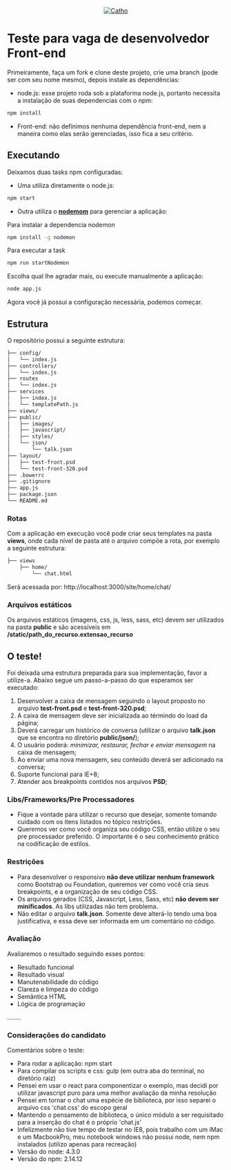 <p align="center">
  <a href="http://www.catho.com.br">
      <img src="http://static.catho.com.br/svg/site/logoCathoB2c.svg" alt="Catho"/>
  </a>
</p>

# Teste para vaga de desenvolvedor Front-end
Primeiramente, faça um fork e clone deste projeto, crie uma branch (pode ser com seu nome mesmo), depois instale as dependências:

- node.js: esse projeto roda sob a plataforma node.js, portanto necessita a instalação de suas dependencias com o npm:
```sh
npm install
```

- Front-end: não definimos nenhuma dependência front-end, nem a maneira como elas serão gerenciadas, isso fica a seu critério.


## Executando
Deixamos duas tasks npm configuradas:

- Uma utiliza diretamente o node.js:
```sh
npm start
```

- Outra utiliza o **[nodemom](https://www.npmjs.com/package/nodemon)** para gerenciar a aplicação:

Para instalar a dependencia nodemon
```sh
npm install -g nodemon
```

Para executar a task
```sh
npm run startNodemon
```

Escolha qual lhe agradar mais, ou execute manualmente a aplicação:
```sh
node app.js
```

Agora você já possui a configuração necessária, podemos começar.

## Estrutura
O repositório possui a seguinte estrutura:  
```md
├── config/ 
│   └── index.js 
├── controllers/ 
│   └── index.js  
├── routes  
│   └── index.js  
├── services  
│   ├── index.js  
│   └── templatePath.js  
├── views/  
├── public/  
│   ├── images/  
│   ├── javascript/  
│   ├── styles/  
│   └── json/  
│       └── talk.json  
├── layout/  
│   ├── test-front.psd  
│   └── test-front-320.psd  
├── .bowerrc  
├── .gitignore  
├── app.js  
├── package.json  
└── README.md  
```

### Rotas
Com a aplicação em execução você pode criar seus templates na pasta **views**, onde cada nível de pasta até o arquivo compõe a rota, por exemplo a seguinte estrutura:
```md
├── views
    ├── home/
        └── chat.html
```

Será acessada por: http://localhost:3000/site/home/chat/

### Arquivos estáticos
Os arquivos estáticos (imagens, css, js, less, sass, etc) devem ser utilizados na pasta **public** e são acessíveis em **/static/path_do_recurso.extensao_recurso**


## O teste!
Foi deixada uma estrutura preparada para sua implementação, favor a utilize-a. Abaixo segue um passo-a-passo do que esperamos ser executado:

1. Desenvolver a caixa de mensagem seguindo o layout proposto no arquivo **test-front.psd** e **test-front-320.psd**;
2. A caixa de mensagem deve ser inicializada ao términdo do load da página;
3. Deverá carregar um histórico de conversa (utilizar o arquivo **talk.json** que se encontra no diretório **public/json/**);
4. O usuário poderá:  *minimizar, restaurar, fechar e enviar mensagem* na caixa de mensagem;
5. Ao enviar uma nova mensagem, seu conteúdo deverá ser adicionado na conversa;
6. Suporte funcional para IE+8;
7. Atender aos breakpoints contidos nos arquivos **PSD**;


### Libs/Frameworks/Pre Processadores
- Fique a vontade para utilizar o recurso que desejar, somente tomando cuidado com os itens listados no tópico restrições.
- Queremos ver como você organiza seu código CSS, então utilize o seu pre processador preferido. O importante é o seu conhecimento prático na codificação de estilos.


### Restrições
- Para desenvolver o responsivo **não deve utilizar nenhum framework** como Bootstrap ou Foundation, queremos ver como você cria seus breakpoints, e a organização de seu código CSS.
- Os arquivos gerados (CSS, Javascript, Less, Sass, etc) **não devem ser minificados**. As libs utilizadas não tem problema.
- Não editar o arquivo **talk.json**. Somente deve alterá-lo tendo uma boa justificativa, e essa deve ser informada em um comentário no código.


### Avaliação
Avaliaremos o resultado seguindo esses pontos:

- Resultado funcional
- Resultado visual
- Manutenabilidade do código
- Clareza e limpeza do código
- Semântica HTML
- Lógica de programação


........


### Considerações do candidato
Comentários sobre o teste:

- Para rodar a aplicação: npm start
- Para compilar os scripts e css: gulp (em outra aba do terminal, no diretório raiz)
- Pensei em usar o react para componentizar o exemplo, mas decidi por utilizar javascript puro para uma melhor avaliação da minha resolução
- Pensei em tornar o chat uma espécie de biblioteca, por isso separei o arquivo css 'chat.css' do escopo geral
- Mantendo o pensamento de biblioteca, o único módulo a ser requisitado para a inserção do chat é o próprio 'chat.js'
- Infelizmente não tive tempo de testar no IE8, pois trabalho com um iMac e um MacbookPro, meu notebook windows não possui node, nem npm instalados (utilizo apenas para recreação)
- Versão do node: 4.3.0
- Versão do npm: 2.14.12
